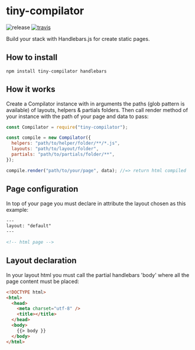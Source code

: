 # tiny-compilator

![release](https://img.shields.io/badge/release-1.0.9-blue.svg)
[![travis](https://travis-ci.org/olivmonnier/tiny-compilator.svg)](https://travis-ci.org/olivmonnier/tiny-compilator)

Build your stack with Handlebars.js for create static pages.

## How to install

```terminal
npm install tiny-compilator handlebars
```

## How it works

Create a Compilator instance with in arguments the paths (glob pattern is available) of layouts, helpers & partials folders. Then call render method of your instance with the path of your page and data to pass:

```javascript
const Compilator = require("tiny-compilator");

const compile = new Compilator({
  helpers: "path/to/helper/folder/**/*.js",
  layouts: "path/to/layout/folder",
  partials: "path/to/partials/folder/**",
});

compile.render("path/to/your/page", data); //=> return html compiled
```

## Page configuration

In top of your page you must declare in attribute the layout chosen as this example:

```html
---
layout: "default"
---

<!-- html page -->
```

## Layout declaration

In your layout html you must call the partial handlebars 'body' where all the page content must be placed:

```html
<!DOCTYPE html>
<html>
  <head>
    <meta charset="utf-8" />
    <title></title>
  </head>
  <body>
    {{> body }}
  </body>
</html>
```
